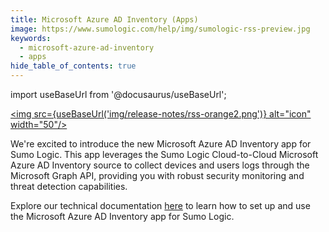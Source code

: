 ```yaml
---
title: Microsoft Azure AD Inventory (Apps)
image: https://www.sumologic.com/help/img/sumologic-rss-preview.jpg
keywords:
  - microsoft-azure-ad-inventory
  - apps
hide_table_of_contents: true
---
```


import useBaseUrl from '@docusaurus/useBaseUrl';

<a href="https://www.sumologic.com/help/release-notes-service/rss.xml"><img src={useBaseUrl('img/release-notes/rss-orange2.png')} alt="icon" width="50"/></a>

We're excited to introduce the new Microsoft Azure AD Inventory app for Sumo Logic. This app leverages the Sumo Logic Cloud-to-Cloud Microsoft Azure AD Inventory source to collect devices and users logs through the Microsoft Graph API, providing you with robust security monitoring and threat detection capabilities.

Explore our technical documentation [here](/docs/integrations/saas-cloud/microsoft-azure-ad-inventory/) to learn how to set up and use the Microsoft Azure AD Inventory app for Sumo Logic.
